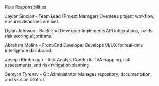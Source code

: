 Role Responsibilities

Jaylen Sinclair - Team Lead (Project Manager) Oversees project workflow, ensures deadlines are met.

Dylan Johnson - Back-End Developer Implements API integrations, builds risk scoring algorithms.

Abraham Molina - Front-End Developer Develops UI/UX for real-time intelligence dashboard.

Joseph Kimbrough - Risk Analyst Conducts TVA mapping, risk assessments, and risk
mitigation planning.

Semyon Tyrenov - Git Administrator Manages repository, documentation, and version control.
